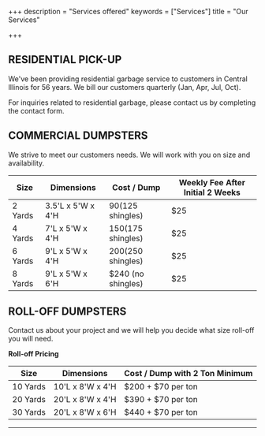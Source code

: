 +++
description = "Services offered"
keywords = ["Services"]
title = "Our Services"

+++
<a name="residential"></a>

## RESIDENTIAL PICK-UP

We've been providing residential garbage service to customers in Central Illinois for 56 years. We bill our customers quarterly (Jan, Apr, Jul, Oct).

For inquiries related to residential garbage, please contact us by completing the contact form.

## COMMERCIAL DUMPSTERS

We strive to meet our customers needs. We will work with you on size and availability.  

| Size | Dimensions | Cost / Dump | Weekly Fee After Initial 2 Weeks |
| --- | --- | --- | --- |
| 2 Yards | 3.5'L x 5'W x 4'H | $90 ($125 shingles) | $25 |
| 4 Yards | 7'L x 5'W x 4'H | $150 ($175 shingles) | $25 |
| 6 Yards | 9'L x 5'W x 4'H | $200 ($250 shingles) | $25 |
| 8 Yards | 9'L x 5'W x 6'H | $240 (no shingles) | $25 |

## ROLL-OFF DUMPSTERS

Contact us about your project and we will help you decide what size roll-off you will need. 

**Roll-off Pricing**

| Size | Dimensions | Cost / Dump with 2 Ton Minimum |
| --- | --- | --- |
| 10 Yards | 10'L x 8'W x 4'H | $200 + $70 per ton |
| 20 Yards | 20'L x 8'W x 4'H | $390 + $70 per ton |
| 30 Yards | 20'L x 8'W x 6'H | $440 + $70 per ton |

***
